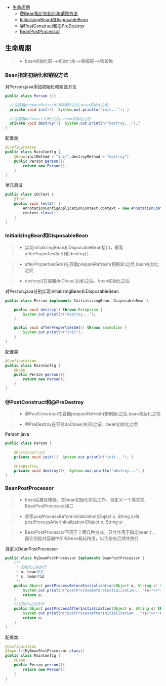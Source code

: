 - [生命周期](#生命周期)
  - [@Bean指定初始化和销毁方法](#Bean指定初始化和销毁方法)
  - [InitializingBean和DisposableBean](#InitializingBean和DisposableBean)
  - [@PostConstruct和@PreDestroy](#PostConstruct和PreDestroy)
  - [BeanPostProcessor](#BeanPostProcessor)
## 生命周期

> * bean初始化前-->初始化后-->销毁前-->销毁后

### Bean指定初始化和销毁方法


对Person.java添加初始化和销毁方法
```java
public class Person (){

  //在容器prepareRefresh(预刷新)之后,bean初始化之前
  private void init(){  System.out.println("init..."); }
  
  //在容器doClose(关闭)之后，bean初始化之后
  private void destroy(){  System.out.println("destroy...");}
}
```

配置类
```java
@Configuration
public class MainConfig {
    @Bean(initMethod = "init",destroyMethod = "destroy")
    public Person person(){
        return new Person();
    }
}
```

单元测试
```java
public class IOCTest {
    @Test
    public void test2() {
        AnnotationConfigApplicationContext context = new AnnotationConfigApplicationContext(MainConfig.class);
        context.close();
    }
}
```
### InitializingBean和DisposableBean

> * 实现InitializingBean和DisposableBean接口，重写afterPropertiesSet()和destroy()

> * afterPropertiesSet()在容器prepareRefresh(预刷新)之后,bean初始化之前

> * destroy()在容器doClose(关闭)之后，bean初始化之后

对Person.java分别实现InitializingBean和DisposableBean
```java
public class Person implements InitializingBean, DisposableBean {

    public void destroy() throws Exception {
        System.out.println("destroy...");
    }

    public void afterPropertiesSet() throws Exception {
        System.out.println("init");
    }
}
```

配置类
```java
@Configuration
public class MainConfig {
    @Bean
    public Person person(){
        return new Person();
    }
}
```

### @PostConstruct和@PreDestroy

> * @PostConstruct在容器prepareRefresh(预刷新)之后,bean初始化之前

> * @PreDestroy在容器doClose(关闭)之前，bean初始化之后

Person.java
```java
public class Person {
    
    @PostConstruct
    private void init(){  System.out.println("init..."); }
    
    @PreDestroy
    private void destroy(){  System.out.println("destroy...");}
}
```

### BeanPostProcessor

> * bean后置处理器，在bean初始化前后工作，自定义一个类实现BeanPostProcessor接口

> * 重写postProcessBeforeInitialization(Object o, String s)和postProcessAfterInitialization(Object o, String s)

> * BeanPostProcessor不同于上面几种方式，只会作用于指定bean上，而它则是对容器中所有bean都起作用，以注册先后顺序执行

自定义BeanPostProcessor
```java
public class MyBeanPostProcessor implements BeanPostProcessor {
    /**
     * 初始化之前执行
     * o: bean类型
     * s: bean的id
     */
    public Object postProcessBeforeInitialization(Object o, String s) throws BeansException {
        System.out.println("postProcessBeforeInitialization..."+s+"=>"+o);
        return o;
    }
    //初始化之后执行
    public Object postProcessAfterInitialization(Object o, String s) throws BeansException {
        System.out.println("postProcessAfterInitialization..."+s+"=>"+o);
        return o;
    }
}
```

配置类
```java
@Configuration
@Import({MyBeanPostProcessor.class})
public class MainConfig {
    @Bean
    public Person person(){
        return new Person();
    }
}
```


